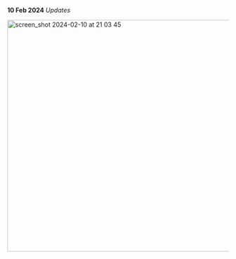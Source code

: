 **10 Feb 2024** _Updates_

<img width="528" alt="screen_shot 2024-02-10 at 21 03 45" src="https://github.com/thanhhoann/dotfiles/assets/74335400/da1a7e38-5a23-4760-83f4-5d93528e6a35">
